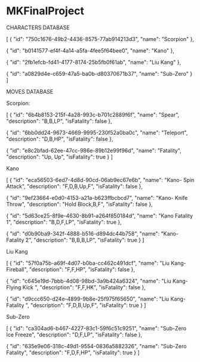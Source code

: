 # MKFinalProject
CHARACTERS DATABASE

[
  {
    "id": "750c1676-49b2-4436-8575-77ab914213d3",
    "name": "Scorpion"
  },
  
  {
    "id": "b0141577-ef4f-4a14-a5fa-4fee5f64bee0",
    "name": "Kano"
  },
  
  {
    "id": "2fb1efcb-fd41-4177-8174-25b5fb0f61ab",
    "name": "Liu Kang"
  },
  
  {
    "id": "a0829d4e-c659-47a5-ba0b-d80370671b37",
    "name": "Sub-Zero"
  }
]

MOVES DATABASE

Scorpion:

[
  {
    "id": "6b4b8153-215f-4a28-993c-b701c2889f6f",
    "name": "Spear",
    "description": "B,B,LP",
    "isFatality": false
  },
  
  {
    "id": "6bb0dd24-9673-4669-9995-230f52a0ba0c",
    "name": "Teleport",
    "description": "D,B,HP",
    "isFatality": false
  },
  
  {
    "id": "e8c2bfad-62ee-47cc-986e-89b12e99f96d",
    "name": "Fatality",
    "description": "Up, Up",
    "isFatality": true
  }
]

Kano

[
 {
    "id": "eca56503-6ed7-4d8d-90cd-06ab9ec67e6b",
    "name": "Kano- Spin Attack",
    "description": "F,D,B,Up,F",
    "isFatality": false
  },
  
  {
    "id": "9ef23664-e0d0-4153-a21a-b623ffbcbcd7",
    "name": "Kano- Knife Throw",
    "description": "Hold Block,B,F",
    "isFatality": false
  },
  
  {
    "id": "5d63ce25-8f9e-4630-8b91-a264f850184d",
    "name": "Kano Fatality 1",
    "description": "B,D,F,LP",
    "isFatality": true
  },
  
  {
    "id": "d0b90ba9-342f-4888-b516-d894dc44b758",
    "name": "Kano- Fatality 2",
    "description": "B,B,B,LP",
    "isFatality": true
  }
]

Liu Kang

[
  {
    "id": "57f0a75b-a69f-4d07-b0ba-cc462c491dcf",
    "name": "Liu Kang- Fireball",
    "description": "F,F,HP",
    "isFatality": false
  },
  
  {
    "id": "c645e19d-7bbb-4d08-98bd-3a9b424a6324",
    "name": "Liu Kang- Flying Kick ",
    "description": "F,F,HK",
    "isFatality": false
  },
  
  {
    "id": "d9ccc650-d24e-4899-9b8e-25f975f65650",
    "name": "Liu Kang- Fatality ",
    "description": "F,D,B,Up,F",
    "isFatality": true
  }
]

Sub-Zero

[
 {
    "id": "ca304ad6-b467-4227-83c1-59f6c51c9251",
    "name": "Sub-Zero Ice Freeze",
    "description": "D,F,LP",
    "isFatality": false
  },
  
  {
    "id": "635e9e06-318c-49d1-9554-0836a5882326",
    "name": "Sub-Zero Fatality",
    "description": "F,D,F,HP",
    "isFatality": true
  }
]
